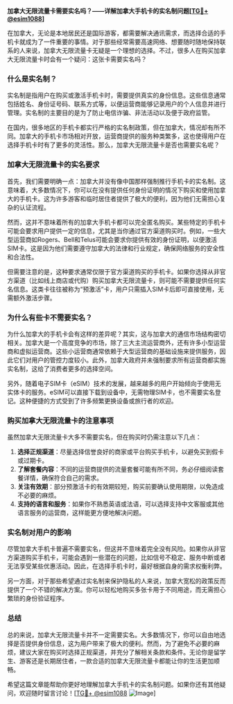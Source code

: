 **加拿大无限流量卡需要实名吗？——详解加拿大手机卡的实名制问题[[TG💪+ @esim1088](https://t.me/s/esim1088)]**

在加拿大，无论是本地居民还是国际游客，都需要解决通讯需求，而选择合适的手机卡就成为了一件重要的事情。对于那些经常需要高速网络、想要随时随地保持联系的人来说，加拿大无限流量卡无疑是一个理想的选择。不过，很多人在购买加拿大无限流量卡时会有一个疑问：这张卡需要实名吗？

### **什么是实名制？**

实名制是指用户在购买或激活手机卡时，需要提供真实的身份信息。这些信息通常包括姓名、身份证号码、联系方式等，以便运营商能够记录用户的个人信息并进行管理。实名制的主要目的是为了防止电信诈骗、非法活动以及便于政府监管。

在国内，很多地区的手机卡都实行严格的实名制政策，但在加拿大，情况却有所不同。加拿大的手机卡市场相对开放，运营商提供的服务种类繁多，这也使得用户在选择手机卡时有了更多的灵活性。那么，加拿大无限流量卡是否也需要实名呢？

### **加拿大无限流量卡的实名要求**

首先，我们需要明确一点：加拿大并没有像中国那样强制推行手机卡的实名制。这意味着，大多数情况下，你可以在没有提供任何身份证明的情况下购买和使用加拿大的手机卡。这为许多游客和临时居住者提供了极大的便利，因为他们无需担心复杂的认证流程。

然而，这并不意味着所有的加拿大手机卡都可以完全匿名购买。某些特定的手机卡可能会要求用户提供一定的信息，尤其是当你通过官方渠道购买时。例如，一些大型运营商如Rogers、Bell和Telus可能会要求你提供有效的身份证明，以便激活SIM卡。这是因为他们需要遵守加拿大的法律和行业规定，确保网络服务的安全性和合法性。

但需要注意的是，这种要求通常仅限于官方渠道购买的手机卡。如果你选择从非官方渠道（比如线上商店或代购）购买加拿大无限流量卡，则可能不需要提供任何实名信息。这类卡往往被称为“预激活”卡，用户只需插入SIM卡后即可直接使用，无需额外激活步骤。

### **为什么有些卡不需要实名？**

为什么加拿大的手机卡会有这样的差异呢？其实，这与加拿大的通信市场结构密切相关。加拿大是一个高度竞争的市场，除了三大主流运营商外，还有许多小型运营商和虚拟运营商。这些小运营商通常依赖于大型运营商的基础设施来提供服务，因此它们对用户的管控力度较小。此外，加拿大政府并未强制要求所有运营商都实施实名制，这给了消费者更多的选择空间。

另外，随着电子SIM卡（eSIM）技术的发展，越来越多的用户开始倾向于使用无实体卡的服务。eSIM可以直接下载到设备中，无需物理SIM卡，也不需要实名登记。这种便捷的方式受到了许多频繁更换设备或旅行者的欢迎。

### **购买加拿大无限流量卡的注意事项**

虽然加拿大无限流量卡大多不需要实名，但在购买时仍需注意以下几点：

1. **选择正规渠道**：尽量选择信誉良好的商家或平台购买手机卡，以避免买到假卡或过期卡。
2. **了解套餐内容**：不同的运营商提供的流量套餐可能有所不同，务必仔细阅读套餐详情，确保符合自己的需求。
3. **关注有效期**：部分预激活卡的有效期较短，购买前要确认使用期限，以免造成不必要的麻烦。
4. **支持的语言和服务**：如果你不熟悉英语或法语，可以选择支持中文客服或其他语言服务的运营商，这样能更方便地解决问题。

### **实名制对用户的影响**

尽管加拿大手机卡普遍不需要实名，但这并不意味着完全没有风险。如果你从非官方渠道购买手机卡，可能会遇到一些潜在的问题，比如信号不稳定、服务中断或者无法享受某些优惠活动。因此，在选择手机卡时，最好根据自身的需求权衡利弊。

另一方面，对于那些希望通过实名制来保护隐私的人来说，加拿大宽松的政策反而提供了一个不错的解决方案。你可以轻松地购买多张卡用于不同用途，而无需担心繁琐的身份验证程序。

### **总结**

总的来说，加拿大无限流量卡并不一定需要实名。大多数情况下，你可以自由地选择是否提供身份信息，这为用户带来了极大的便利。然而，为了避免不必要的麻烦，建议大家在购买时选择正规渠道，并充分了解相关条款和条件。无论你是留学生、游客还是长期居住者，一款合适的加拿大无限流量卡都能让你的生活更加顺畅。

希望这篇文章能帮助你更好地理解加拿大手机卡的实名制问题。如果你还有其他疑问，欢迎随时留言讨论！[[TG💪+ @esim1088](https://t.me/s/esim1088) ![Image](https://i.postimg.cc/4NQfJmqS/Snipaste-2025-05-13-00-14-12.png)]